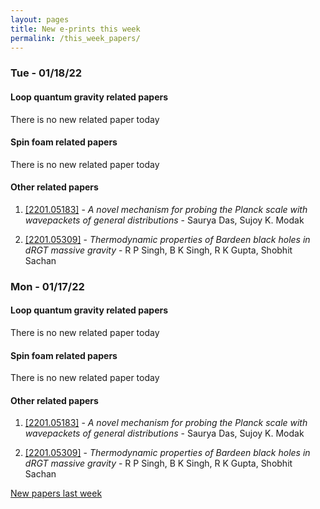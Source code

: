 ```yaml
---
layout: pages
title: New e-prints this week
permalink: /this_week_papers/
---
```




### Tue - 01/18/22

#### Loop quantum gravity related papers

There is no new related paper today 

#### Spin foam related papers

There is no new related paper today 



#### Other related papers

1. [[2201.05183]](https://arxiv.org/abs/2201.05183) - *A novel mechanism for probing the Planck scale with wavepackets of  general distributions* - Saurya Das, Sujoy K. Modak

1. [[2201.05309]](https://arxiv.org/abs/2201.05309) - *Thermodynamic properties of Bardeen black holes in dRGT massive gravity* - R P Singh, B K Singh, R K Gupta, Shobhit Sachan



### Mon - 01/17/22

#### Loop quantum gravity related papers

There is no new related paper today 

#### Spin foam related papers

There is no new related paper today 



#### Other related papers

1. [[2201.05183]](https://arxiv.org/abs/2201.05183) - *A novel mechanism for probing the Planck scale with wavepackets of  general distributions* - Saurya Das, Sujoy K. Modak

1. [[2201.05309]](https://arxiv.org/abs/2201.05309) - *Thermodynamic properties of Bardeen black holes in dRGT massive gravity* - R P Singh, B K Singh, R K Gupta, Shobhit Sachan






[New papers last week]({{site.url}}/archived/weekly/pre-prints/2022/01/17/archived_weekly_papers.html)